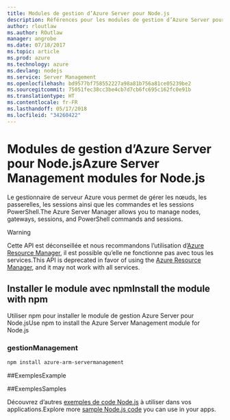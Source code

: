 ```yaml
---
title: Modules de gestion d’Azure Server pour Node.js
description: Références pour les modules de gestion d’Azure Server pour Node.js
author: rloutlaw
ms.author: ROutlaw
manager: angrobe
ms.date: 07/18/2017
ms.topic: article
ms.prod: azure
ms.technology: azure
ms.devlang: nodejs
ms.service: Server Management
ms.openlocfilehash: bd9577bf758552227a98a81b756a81ce05239be2
ms.sourcegitcommit: 75051fec38cc3be4cb7d7cb6fc695c162fc0e91b
ms.translationtype: HT
ms.contentlocale: fr-FR
ms.lasthandoff: 05/17/2018
ms.locfileid: "34260422"
---
```

# <a name="azure-server-management-modules-for-nodejs"></a><span data-ttu-id="81143-103">Modules de gestion d’Azure Server pour Node.js</span><span class="sxs-lookup"><span data-stu-id="81143-103">Azure Server Management modules for Node.js</span></span>

<span data-ttu-id="81143-104">Le gestionnaire de serveur Azure vous permet de gérer les nœuds, les passerelles, les sessions ainsi que les commandes et les sessions PowerShell.</span><span class="sxs-lookup"><span data-stu-id="81143-104">The Azure Server Manager allows you to manage nodes, gateways, sessions, and PowerShell commands and sessions.</span></span>

> [!WARNING]
> <span data-ttu-id="81143-105">Cette API est déconseillée et nous recommandons l’utilisation d’[Azure Resource Manager](/javascript/api/overview/azure/resources), il est possible qu’elle ne fonctionne pas avec tous les services.</span><span class="sxs-lookup"><span data-stu-id="81143-105">This API is deprecated in favor of using the [Azure Resource Manager](/javascript/api/overview/azure/resources), and it may not work with all services.</span></span>

## <a name="install-the-module-with-npm"></a><span data-ttu-id="81143-106">Installer le module avec npm</span><span class="sxs-lookup"><span data-stu-id="81143-106">Install the module with npm</span></span>

<span data-ttu-id="81143-107">Utiliser npm pour installer le module de gestion Azure Server pour Node.js</span><span class="sxs-lookup"><span data-stu-id="81143-107">Use npm to install the Azure Server Management module for Node.js</span></span>

### <a name="management"></a><span data-ttu-id="81143-108">gestion</span><span class="sxs-lookup"><span data-stu-id="81143-108">Management</span></span>

```bash
npm install azure-arm-servermanagement
```

##<a name="example"></a><span data-ttu-id="81143-109">Exemples</span><span class="sxs-lookup"><span data-stu-id="81143-109">Example</span></span>

##<a name="samples"></a><span data-ttu-id="81143-110">Exemples</span><span class="sxs-lookup"><span data-stu-id="81143-110">Samples</span></span>

<span data-ttu-id="81143-111">Découvrez d’autres [exemples de code Node.js](https://azure.microsoft.com/resources/samples/?platform=nodejs) à utiliser dans vos applications.</span><span class="sxs-lookup"><span data-stu-id="81143-111">Explore more [sample Node.js code](https://azure.microsoft.com/resources/samples/?platform=nodejs) you can use in your apps.</span></span>